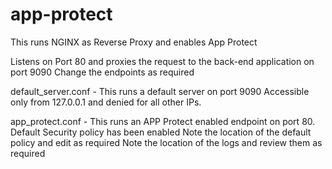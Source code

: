 # app-protect

This runs NGINX as Reverse Proxy and enables App Protect

Listens on Port 80 and proxies the request to the back-end application on port 9090
Change the endpoints as required



default_server.conf - This runs a default server on port 9090
  Accessible only from 127.0.0.1 and denied for all other IPs. 

app_protect.conf - This runs an APP Protect enabled endpoint on port 80.
  Default Security policy has been enabled
  Note the location of the default policy and edit as required
  Note the location of the logs and review them as required
